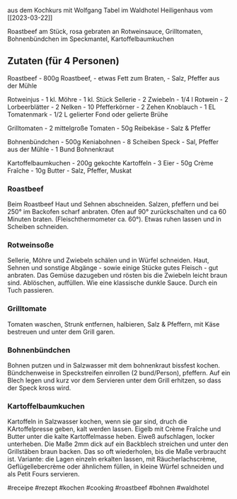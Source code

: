 aus dem Kochkurs mit Wolfgang Tabel im Waldhotel Heiligenhaus vom [[2023-03-22]]

Roastbeef am Stück, rosa gebraten
an Rotweinsauce,
Grilltomaten,
Bohnenbündchen im Speckmantel,
Kartoffelbaumkuchen

## Zutaten (für 4 Personen)
Roastbeef
	- 800g Roastbeef,
	- etwas Fett zum Braten,
	- Salz, Pfeffer aus der Mühle

Rotweinjus
	- 1 kl. Möhre
	- 1 kl. Stück Sellerie
	- 2 Zwiebeln
	- 1/4 l Rotwein
	- 2 Lorbeerblätter
	- 2 Nelken
	- 10 Pfefferkörner
	- 2 Zehen Knoblauch
	- 1 EL Tomatenmark
	- 1/2 L gelierter Fond oder gelierte Brühe

Grilltomaten
	- 2 mittelgroße Tomaten
	- 50g Reibekäse
	- Salz & Pfeffer

Bohnenbündchen
	- 500g Keniabohnen
	- 8 Scheiben Speck
	- Sal, Pfeffer aus der Mühle
	- 1 Bund Bohnenkraut

Kartoffelbaumkuchen
	- 200g gekochte Kartoffeln
	- 3 Eier
	- 50g Crème Fraîche
	- 10g Butter
	- Salz, Pfeffer, Muskat

### Roastbeef
Beim Roastbeef Haut und Sehnen abschneiden. Salzen, pfeffern und bei 250° im Backofen scharf anbraten. Ofen auf 90° zurückschalten und ca 60 Minuten braten. (Fleischthermometer ca. 60°). Etwas ruhen lassen und in Scheiben schneiden.

### Rotweinsoße
Sellerie, Möhre und Zwiebeln schälen und in Würfel schneiden. Haut, Sehnen und sonstige Abgänge - sowie einige Stücke gutes Fleisch - gut anbraten. Das Gemüse dazugeben und rösten bis die Zwiebeln leicht braun sind. Ablöschen, auffüllen. Wie eine klassische dunkle Sauce. Durch ein Tuch passieren.

### Grilltomate
Tomaten waschen, Strunk entfernen, halbieren, Salz & Pfeffern, mit Käse bestreuen und unter dem Grill garen.

### Bohnenbündchen
Bohnen putzen und in Salzwasser mit dem bohnenkraut bissfest kochen. Bündchenweise in Speckstreifen einrollen (2 bund/Person), pfeffern. Auf ein Blech legen und kurz vor dem Servieren unter dem Grill erhitzen, so dass der Speck kross wird.

### Kartoffelbaumkuchen
Kartoffeln in Salzwasser kochen, wenn sie gar sind, druch die KArtoffelpresse geben, kalt werden lassen. Eigelb mit Crème Fraîche und Butter unter die kalte Kartoffelmasse heben. Eiweß aufschlagen, locker unterheben. Die Maße 2mm dick auf ein Backblech streichen und unter den Grillstäben braun backen. Das so oft wiederholen, bis die Maße verbraucht ist. Variante: die Lagen einzeln erkalten lassen, mit Räucherlachscrème, Geflügellebercrème oder ähnlichem füllen, in kleine Würfel schneiden und als Petit Fours servieren.


#receipe #rezept #kochen #cooking #roastbeef #bohnen #waldhotel
